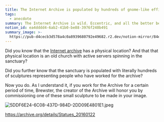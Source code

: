 ```yaml
---
title: The Internet Archive is populated by hundreds of gnome-like effigies
tags:
  - anecdote
summary: The Internet Archive is wild. Eccentric, and all the better because of it
notion_id: ea4dddd4-6ab2-41b0-be88-3976f240b491
summary_image: >-
  https://pub-d4cecb3d578a4c0a8939680792e49682.r2.dev/notion-mirror/84ebb48c-616a-4f51-ae9a-991a4e0a7e9b/c3e01cbc-5262-4e2b-8eae-4ed737b21929/5DDF6E24-6C08-437D-984D-2DD09E4801E1.jpeg
---
```

Did you know that the [Internet archive](https://archive.org/) has a physical location? And that that physical location is an old church with active servers spinning in the sanctuary?

Did you further know that the sanctuary is populated with literally hundreds of sculptures representing people who have worked for the archive?

Now you do. As I understand it, if you work for the Archive for a certain period of time, Brewster, the creator of the Archive will honor you by commissioning one of these small sculpture to be made in your image.

![5DDF6E24-6C08-437D-984D-2DD09E4801E1.jpeg](https://pub-d4cecb3d578a4c0a8939680792e49682.r2.dev/notion-mirror/84ebb48c-616a-4f51-ae9a-991a4e0a7e9b/c3e01cbc-5262-4e2b-8eae-4ed737b21929/5DDF6E24-6C08-437D-984D-2DD09E4801E1.jpeg)

<https://archive.org/details/Statues_20160122>

